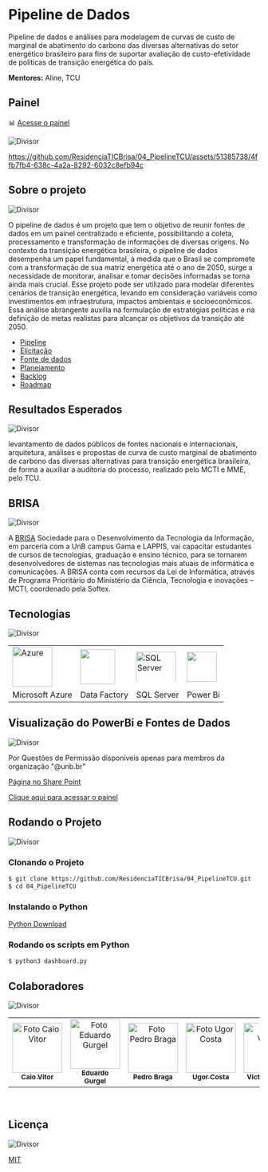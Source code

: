 # Pipeline de Dados
Pipeline de dados e análises para modelagem de curvas de custo de marginal de abatimento do carbono das diversas alternativas do setor energético brasileiro para fins de suportar avaliação de custo-efetividade de políticas de transição energética do país.

**Mentores:** Aline, TCU

## Painel

📊 [Acesse o painel](https://app.powerbi.com/view?r=eyJrIjoiNjcwYmEyNWUtMTQwMC00M2U5LTkzOWUtNjRiMmFjNzcwMzA5IiwidCI6IjZkMDg4NjkwLTM0NjgtNDMwYy1iNjg2LWY5NGM0NzI5YWU0YiJ9)

<img src="https://camo.githubusercontent.com/76109812f3127b0f86940373897b04ac8943cb3c0f057f90046444480f61bafd/68747470733a2f2f692e696d6775722e636f6d2f77617856496d762e706e67" title="Divisor" style="max-height:60px; width:auto; display:block;">



https://github.com/ResidenciaTICBrisa/04_PipelineTCU/assets/51385738/4ffb7fb4-638c-4a2a-8292-6032c8efb94c




## Sobre o projeto

<img src="https://camo.githubusercontent.com/76109812f3127b0f86940373897b04ac8943cb3c0f057f90046444480f61bafd/68747470733a2f2f692e696d6775722e636f6d2f77617856496d762e706e67" title="Divisor" style="max-height:60px; width:auto; display:block;">

O pipeline de dados é um projeto que tem o objetivo de reunir fontes de dados em um painel centralizado e eficiente, possibilitando a coleta, processamento e transformação de informações de diversas origens.
No contexto da transição energética brasileira, o pipeline de dados desempenha um papel fundamental, à medida que o Brasil se compromete com a transformação de sua matriz energética até o ano de 2050, surge a necessidade de monitorar, analisar e tomar decisões informadas se torna ainda mais crucial.
Esse projeto pode ser utilizado para modelar diferentes cenários de transição energética, levando em consideração variáveis como investimentos em infraestrutura, impactos ambientais e socioeconômicos. Essa análise abrangente auxilia na formulação de estratégias políticas e na definição de metas realistas para alcançar os objetivos da transição até 2050.

- [Pipeline](https://residenciaticbrisa.github.io/04_PipelineTCU/pipeline/pipeline/)
- [Elicitação](https://residenciaticbrisa.github.io/04_PipelineTCU/elicitacao/entrevista/)
- [Fonte de dados](https://residenciaticbrisa.github.io/04_PipelineTCU/fonte_dados/fonte_dados/)
- [Planejamento](https://residenciaticbrisa.github.io/04_PipelineTCU/comunicacao/documentacao_sprints/rituais_da_equipe/)
- [Backlog](https://residenciaticbrisa.github.io/04_PipelineTCU/modelagem/agil/backlog/)
- [Roadmap](https://github.com/orgs/ResidenciaTICBrisa/projects/5/views/1?layout=roadmap)


## Resultados Esperados

<img src="https://camo.githubusercontent.com/76109812f3127b0f86940373897b04ac8943cb3c0f057f90046444480f61bafd/68747470733a2f2f692e696d6775722e636f6d2f77617856496d762e706e67" title="Divisor" style="max-height:60px; width:auto; display:block;">


levantamento de dados públicos de fontes nacionais e internacionais, arquitetura, análises e propostas de curva de custo marginal de abatimento de carbono das diversas alternativas para transição energética brasileira, de forma a auxiliar a auditoria do processo, realizado pelo MCTI e MME, pelo TCU.

## BRISA 

<img src="https://camo.githubusercontent.com/76109812f3127b0f86940373897b04ac8943cb3c0f057f90046444480f61bafd/68747470733a2f2f692e696d6775722e636f6d2f77617856496d762e706e67" title="Divisor" style="max-height:60px; width:auto; display:block;">

A [BRISA](https://residenciaticbrisa.github.io/landing_page/) Sociedade para o Desenvolvimento da Tecnologia da Informação, em parceria com a UnB campus Gama e LAPPIS, vai capacitar estudantes de cursos de tecnologias, graduação e ensino técnico, para se tornarem desenvolvedores de sistemas nas tecnologias mais atuais de informática e comunicações. A BRISA conta com recursos da Lei de Informática, através de Programa Prioritário do Ministério da Ciência, Tecnologia e inovações – MCTI, coordenado pela Softex.

## Tecnologias

<img src="https://camo.githubusercontent.com/76109812f3127b0f86940373897b04ac8943cb3c0f057f90046444480f61bafd/68747470733a2f2f692e696d6775722e636f6d2f77617856496d762e706e67" title="Divisor" style="max-height:60px; width:auto; display:block;">

<table border="0">
  <tr>
      <td>
        <img src="https://github.com/ResidenciaTICBrisa/04_PipelineTCU/assets/51385738/539377cc-bfce-4128-bb34-f3e5b59f6c28" title="Azure" height= 80 width=80 style="max-height:80px; width:auto; display:block;">
      </a>
    </td>
        <td>
        <img src="https://github.com/ResidenciaTICBrisa/04_PipelineTCU/assets/51385738/92be004a-998d-4313-832d-175629c70e82" height= 70 width=70 style="max-height:80px; width:auto; display:block;">
      </a>
    </td>
    <td>
       <img src="https://github.com/ResidenciaTICBrisa/04_PipelineTCU/assets/51385738/326b2a14-099d-4e6a-a59f-21a5a5c3422c" title="SQL Server" height= 80 width=100 style="max-height:60px; width:auto; display:block;">
      </a>
    </td>
    <td>
        <img src="https://github.com/ResidenciaTICBrisa/04_PipelineTCU/assets/51385738/981504c2-dfaf-4d75-ad48-bedcb0f772ee" height= 60 width=60 style="max-height: 80px; width:auto; display:block;">
      </a>
    </td>


    
  </tr>
  <tr>
    <td>Microsoft Azure</td>
    <td>Data Factory</td>
    <td>SQL Server</td>
    <td>Power Bi</td>


  </tr>
</table>


## Visualização do PowerBi e Fontes de Dados

<img src="https://camo.githubusercontent.com/76109812f3127b0f86940373897b04ac8943cb3c0f057f90046444480f61bafd/68747470733a2f2f692e696d6775722e636f6d2f77617856496d762e706e67" title="Divisor" style="max-height:60px; width:auto; display:block;">

Por Questões de Permissão disponíveis apenas para membros da organização "@unb.br"

[Página no Share Point](https://unbbr.sharepoint.com/sites/PipelineTCU)

[Clique aqui para acessar o painel](https://drive.google.com/file/d/1GkT2vzb7Aa4fCflqmGPYc0y59eIjPEYT/view?usp=sharing)


## Rodando o Projeto

<img src="https://camo.githubusercontent.com/76109812f3127b0f86940373897b04ac8943cb3c0f057f90046444480f61bafd/68747470733a2f2f692e696d6775722e636f6d2f77617856496d762e706e67" title="Divisor" style="max-height:60px; width:auto; display:block;">

### Clonando o Projeto

```bash
$ git clone https://github.com/ResidenciaTICBrisa/04_PipelineTCU.git
$ cd 04_PipelineTCU
```

### Instalando o Python

[Python Download](https://www.python.org/downloads/)


### Rodando os scripts em Python
```bash
$ python3 dashboard.py
```

## Colaboradores

<img src="https://camo.githubusercontent.com/76109812f3127b0f86940373897b04ac8943cb3c0f057f90046444480f61bafd/68747470733a2f2f692e696d6775722e636f6d2f77617856496d762e706e67" title="Divisor" style="max-height:60px; width:auto; display:block;">

<table>
  <tr>
    <td align="center">
      <a href="#">
        <img src="https://avatars.githubusercontent.com/u/83408899?v=4" width="100px;" alt="Foto Caio Vitor"/><br>
        <sub>
          <b>Caio Vitor</b>
        </sub>
      </a>
    </td>
    <td align="center">
      <a href="#">
        <img src="https://avatars.githubusercontent.com/u/51385738?v=4" width="100px;" alt="Foto Eduardo Gurgel"/><br>
        <sub>
          <b>Eduardo Gurgel</b>
        </sub>
      </a>
    </td>
    <td align="center">
      <a href="#">
        <img src="https://avatars.githubusercontent.com/u/98167728?v=4" width="100px;" alt="Foto Pedro Braga"/><br>
        <sub>
          <b>Pedro Braga</b>
        </sub>
      </a>
    </td>
    <td align="center">
      <a href="#">
        <img src="https://avatars.githubusercontent.com/u/52638444?v=4" width="100px;" alt="Foto Ugor Costa"/><br>
        <sub>
          <b>Ugor Costa</b>
        </sub>
      </a>
    </td>
    <td align="center">
      <a href="#">
        <img src="https://avatars.githubusercontent.com/u/55855365?v=4" width="100px;" alt="Foto Victor"/><br>
        <sub>
          <b>Victor Lázaro</b>
        </sub>
      </a>
    </td>
</table>

<br/> 

## Licença

<img src="https://camo.githubusercontent.com/76109812f3127b0f86940373897b04ac8943cb3c0f057f90046444480f61bafd/68747470733a2f2f692e696d6775722e636f6d2f77617856496d762e706e67" title="Divisor" style="max-height:60px; width:auto; display:block;">

[MIT](./LICENSE)
